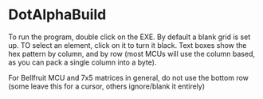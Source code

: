 # DotAlphaBuild

To run the program, double click on the EXE. By default a blank grid is set up. TO select an element, click on it to turn it black. Text boxes show the hex pattern by column, and by row (most MCUs will use the column based, as you can pack a single column into a byte).

For Bellfruit MCU and 7x5 matrices in general, do not use the bottom row (some leave this for a cursor, others ignore/blank it entirely)
